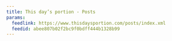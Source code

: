 ```yaml
---
title: This day’s portion - Posts
params:
  feedlink: https://www.thisdaysportion.com/posts/index.xml
  feedid: abee807b02f2bc9f0bdff444b1328b99
---
```

